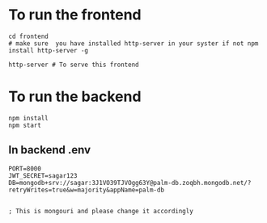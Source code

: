# To run the frontend

```
cd frontend
# make sure  you have installed http-server in your syster if not npm install http-server -g

http-server # To serve this frontend
```

# To run the backend

```
npm install
npm start

```

## In backend .env

```
PORT=8000
JWT_SECRET=sagar123
DB=mongodb+srv://sagar:3J1VO39TJVOgg63Y@palm-db.zoqbh.mongodb.net/?retryWrites=true&w=majority&appName=palm-db


; This is mongouri and please change it accordingly

```
